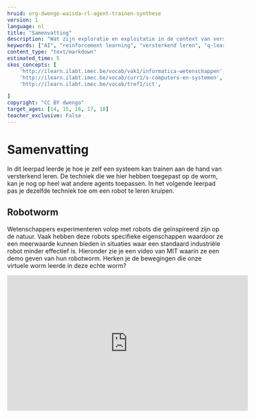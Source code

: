 ```yaml
---
hruid: org-dwengo-waisda-rl-agent-trainen-synthese
version: 1
language: nl
title: "Samenvatting"
description: "Wat zijn exploratie en exploitatie in de context van versterkend leren? "
keywords: ["AI", "reïnforcement learning", "versterkend leren", "q-learning", "q-tabel", "exploratie", "exploitatie"]
content_type: "text/markdown"
estimated_time: 5
skos_concepts: [
    'http://ilearn.ilabt.imec.be/vocab/vak1/informatica-wetenschappen', 
    'http://ilearn.ilabt.imec.be/vocab/curr1/s-computers-en-systemen',
    'http://ilearn.ilabt.imec.be/vocab/tref1/ict',

]
copyright: "CC BY dwengo"
target_ages: [14, 15, 16, 17, 18]
teacher_exclusive: False
---
```


# Samenvatting

In dit leerpad leerde je hoe je zelf een systeem kan trainen aan de hand van versterkend leren. De techniek die we hier hebben toegepast op de worm, kan je nog op heel wat andere agents toepassen. In het volgende leerpad pas je dezelfde techniek toe om een robot te leren kruipen. 



<div class="dwengo-content sideinfo">
<h2 class="title">Robotworm</h2>
<div class="content">
<p>Wetenschappers experimenteren volop met robots die geïnspireerd zijn op de natuur. Vaak hebben deze robots specifieke eigenschappen waardoor ze een meerwaarde kunnen bieden in situaties waar een standaard industriële robot minder effectief is. Hieronder zie je een video van MIT waarin ze een demo geven van hun robotworm. Herken je de bewegingen die onze virtuele worm leerde in deze echte worm?</p>
<p>
<div class="iframe-container iframe-16-9">
<iframe width="560" height="315" src="https://www.youtube.com/embed/EXkf62qGFII?si=aATksiik_LuK3P4d" title="YouTube video player" frameborder="0" allow="accelerometer; autoplay; clipboard-write; encrypted-media; gyroscope; picture-in-picture; web-share" referrerpolicy="strict-origin-when-cross-origin" allowfullscreen></iframe>
</p>
</div>
</div>
</div>
